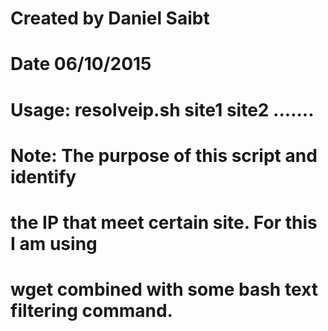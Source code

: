 # Created by Daniel Saibt
# Date 06/10/2015
# Usage: resolveip.sh site1 site2 .......
# Note: The purpose of this script and identify 
# the IP that meet certain site. For this I am using 
# wget combined with some bash text filtering command.
